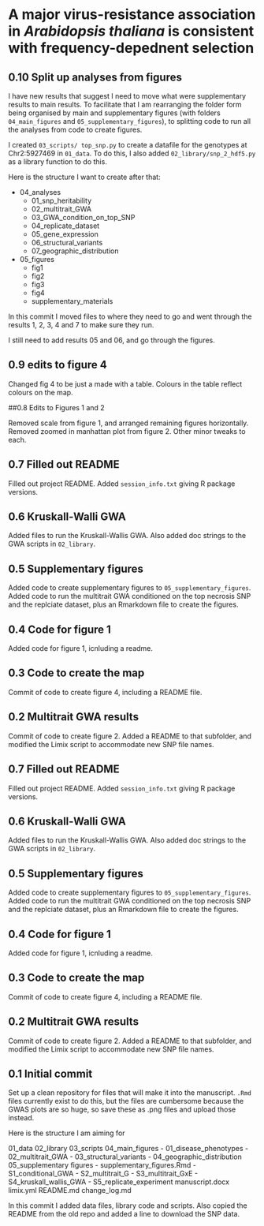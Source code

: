 # A major virus-resistance association in *Arabidopsis thaliana* is consistent with frequency-depednent selection

## 0.10 Split up analyses from figures

I have new results that suggest I need to move what were supplementary results 
to main results. To facilitate that I am rearranging the folder form being 
organised by main and supplementary figures (with folders `04_main_figures` and
`05_supplementary_figures`), to splitting code to run all the analyses from code
 to create figures.

I created `03_scripts/ top_snp.py` to create a datafile for the genotypes at
Chr2:5927469 in `01_data`. To do this, I also added `02_library/snp_2_hdf5.py`
as a library function to do this.

Here is the structure I want to create after that:

- 04_analyses
    - 01_snp_heritability
    - 02_multitrait_GWA
    - 03_GWA_condition_on_top_SNP
    - 04_replicate_dataset
    - 05_gene_expression
    - 06_structural_variants
    - 07_geographic_distribution
- 05_figures
    - fig1
    - fig2
    - fig3
    - fig4
    - supplementary_materials

In this commit I moved files to where they need to go and went through the
results 1, 2, 3, 4 and 7 to make sure they run.

I still need to add results 05 and 06, and go through the figures.

## 0.9 edits to figure 4

Changed fig 4 to be just a made with a table.
Colours in the table reflect colours on the map.

##0.8 Edits to Figures 1 and 2
    
Removed scale from figure 1, and arranged remaining figures horizontally.
Removed zoomed in manhattan plot from figure 2.
Other minor tweaks to each.

## 0.7 Filled out README

Filled out project README. Added `session_info.txt` giving R package versions.

## 0.6 Kruskall-Walli GWA

Added files to run the Kruskall-Wallis GWA. Also added doc strings to the GWA scripts in `02_library`.

## 0.5 Supplementary figures

Added code to create supplementary figures to `05_supplementary_figures`. Added code to run the multitrait GWA conditioned on the top necrosis SNP and the replciate dataset, plus an Rmarkdown file to create the figures.

## 0.4 Code for figure 1

Added code for figure 1, icnluding a readme.

## 0.3 Code to create the map

Commit of code to create figure 4, including a README file.

## 0.2 Multitrait GWA results

Commit of code to create figure 2. Added a README to that subfolder, and modified
the Limix script to accommodate new SNP file names.

## 0.7 Filled out README

Filled out project README. Added `session_info.txt` giving R package versions.

## 0.6 Kruskall-Walli GWA

Added files to run the Kruskall-Wallis GWA. Also added doc strings to the GWA scripts in `02_library`.

## 0.5 Supplementary figures

Added code to create supplementary figures to `05_supplementary_figures`. Added code to run the multitrait GWA conditioned on the top necrosis SNP and the replciate dataset, plus an Rmarkdown file to create the figures.

## 0.4 Code for figure 1

Added code for figure 1, icnluding a readme.

## 0.3 Code to create the map

Commit of code to create figure 4, including a README file.

## 0.2 Multitrait GWA results

Commit of code to create figure 2. Added a README to that subfolder, and modified
the Limix script to accommodate new SNP file names.

## 0.1 Initial commit

Set up a clean repository for files that will make it into the manuscript.
`.Rmd` files currently exist to do this, but the files are cumbersome because
the GWAS plots are so huge, so save these as .png files and upload those
instead.

Here is the structure I am aiming for

01_data
02_library
03_scripts
04_main_figures
    - 01_disease_phenotypes
    - 02_multitrait_GWA
    - 03_structural_variants
    - 04_geographic_distribution
05_supplementary figures
    - supplementary_figures.Rmd
    - S1_conditional_GWA
    - S2_multitrait_G
    - S3_multitrait_GxE
    - S4_kruskall_wallis_GWA
    - S5_replicate_experiment
manuscript.docx
limix.yml
README.md
change_log.md

In this commit I added data files, library code and scripts.
Also copied the README from the old repo and added a line to download the SNP data.
